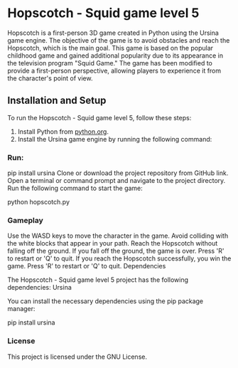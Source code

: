 # Hopscotch - Squid game level 5

Hopscotch is a first-person 3D game created in Python using the Ursina game engine. The objective of the game is to avoid obstacles and reach the Hopscotch, which is the main goal. This game is based on the popular childhood game and gained additional popularity due to its appearance in the television program "Squid Game." The game has been modified to provide a first-person perspective, allowing players to experience it from the character's point of view.

## Installation and Setup

To run the Hopscotch - Squid game level 5, follow these steps:

1. Install Python from [python.org](https://www.python.org).
2. Install the Ursina game engine by running the following command:

### Run:
pip install ursina
Clone or download the project repository from GitHub link.
Open a terminal or command prompt and navigate to the project directory.
Run the following command to start the game:

python hopscotch.py

### Gameplay
Use the WASD keys to move the character in the game.
Avoid colliding with the white blocks that appear in your path.
Reach the Hopscotch without falling off the ground.
If you fall off the ground, the game is over. Press 'R' to restart or 'Q' to quit.
If you reach the Hopscotch successfully, you win the game. Press 'R' to restart or 'Q' to quit.
Dependencies

The Hopscotch - Squid game level 5 project has the following dependencies:
Ursina 

You can install the necessary dependencies using the pip package manager:


pip install ursina


### License
This project is licensed under the GNU License.
